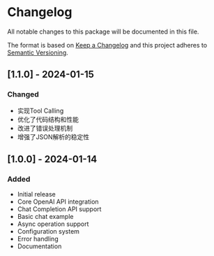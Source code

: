 # Changelog
All notable changes to this package will be documented in this file.

The format is based on [Keep a Changelog](http://keepachangelog.com/en/1.0.0/)
and this project adheres to [Semantic Versioning](http://semver.org/spec/v2.0.0.html).

## [1.1.0] - 2024-01-15
### Changed
- 实现Tool Calling
- 优化了代码结构和性能
- 改进了错误处理机制
- 增强了JSON解析的稳定性

## [1.0.0] - 2024-01-14
### Added
- Initial release
- Core OpenAI API integration
- Chat Completion API support
- Basic chat example
- Async operation support
- Configuration system
- Error handling
- Documentation
